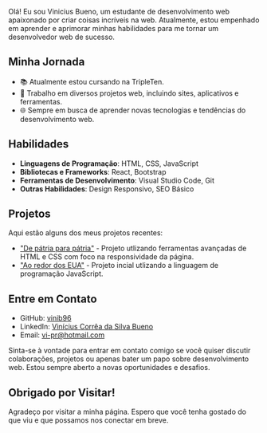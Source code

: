 Olá! Eu sou Vinicius Bueno, um estudante de desenvolvimento web apaixonado por criar coisas incríveis na web. Atualmente, estou empenhado em aprender e aprimorar minhas habilidades para me tornar um desenvolvedor web de sucesso.

## Minha Jornada

- 📚 Atualmente estou cursando na TripleTen.
- 💼 Trabalho em diversos projetos web, incluindo sites, aplicativos e ferramentas.
- 🌐 Sempre em busca de aprender novas tecnologias e tendências do desenvolvimento web.

## Habilidades

- **Linguagens de Programação**: HTML, CSS, JavaScript
- **Bibliotecas e Frameworks**: React, Bootstrap
- **Ferramentas de Desenvolvimento**: Visual Studio Code, Git
- **Outras Habilidades**: Design Responsivo, SEO Básico

## Projetos

Aqui estão alguns dos meus projetos recentes:

- ["De pátria para pátria"]([URL_do_Projeto_1](https://vinib96.github.io/web_project_homeland/)) - Projeto utlizando ferramentas avançadas de HTML e CSS com foco na responsividade da página.
- ["Ao redor dos EUA"](https://vinib96.github.io/web_project_around/) - Projeto incial utlizando a linguagem de programação JavaScript.


## Entre em Contato

- GitHub: [vinib96](https://github.com/vinib96)
- LinkedIn: [Vinícius Corrêa da Silva Bueno](https://www.linkedin.com/in/vin%C3%ADcius-corr%C3%AAa-da-silva-bueno-261136284/)
- Email: vi-pr@hotmail.com

Sinta-se à vontade para entrar em contato comigo se você quiser discutir colaborações, projetos ou apenas bater um papo sobre desenvolvimento web. Estou sempre aberto a novas oportunidades e desafios.

## Obrigado por Visitar!

Agradeço por visitar a minha página. Espero que você tenha gostado do que viu e que possamos nos conectar em breve.


